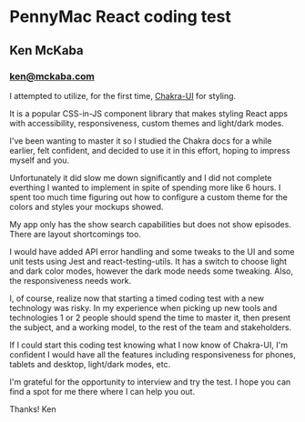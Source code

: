 # PennyMac React coding test
## Ken McKaba
### ken@mckaba.com

I attempted to utilize, for the first time, [Chakra-UI](https://chakra-ui.com/
) for styling.

It is a popular CSS-in-JS component library that makes styling React apps with accessibility, responsiveness, custom themes and light/dark modes.

I've been wanting to master it so I studied the Chakra docs for a while earlier, felt confident, and decided to use it in this effort, hoping to impress myself and you.

Unfortunately it did slow me down significantly and I did not complete everthing I wanted to implement in spite of spending more like 6 hours. I spent too much time figuring out how to configure a custom theme for the colors and styles your mockups showed.

My app only has the show search capabilities but does not show episodes. There are layout shortcomings too.

I would have added API error handling and some tweaks to the UI and some unit tests using Jest and react-testing-utils. It has a switch to choose light and dark color modes, however the dark mode needs some tweaking. Also, the responsiveness needs work.

I, of course, realize now that starting a timed coding test with a new technology was risky. In my experience when picking up new tools and technologies 1 or 2 people should spend the time to master it, then present the subject, and a working model, to the rest of the team and stakeholders.

If I could start this coding test knowing what I now know of Chakra-UI, I'm confident I would have all the features including responsiveness for phones, tablets and desktop, light/dark modes, etc.

I'm grateful for the opportunity to interview and try the test. I hope you can find a spot for me there where I can help you out.

Thanks!
Ken